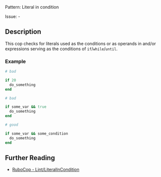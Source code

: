 Pattern: Literal in condition

Issue: -

## Description

This cop checks for literals used as the conditions or as operands in and/or expressions serving as the conditions of `if`/`while`/`until`.

### Example

```ruby
# bad

if 20
  do_something
end
```
```ruby
# bad

if some_var && true
  do_something
end
```
```ruby
# good

if some_var && some_condition
  do_something
end
```

## Further Reading

* [RuboCop - Lint/LiteralInCondition](https://rubocop.readthedocs.io/en/latest/cops_lint/#lintliteralincondition)
